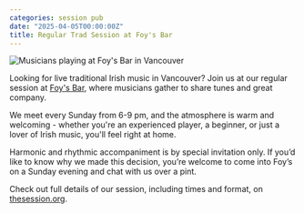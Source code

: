 ```yaml
---
categories: session pub
date: "2025-04-05T00:00:00Z"
title: Regular Trad Session at Foy's Bar
---
```


![Musicians playing at Foy's Bar in Vancouver](/assets/img/IMG-20250105-WA0008.jpg)

Looking for live traditional Irish music in Vancouver? Join us at our regular session at [Foy's Bar](https://maps.app.goo.gl/NbQbxd84LJ1zjsKr7), where musicians gather to share tunes and great company.

We meet every Sunday from 6-9 pm, and the atmosphere is warm and welcoming - whether you're an experienced player, a beginner, or just a lover of Irish music, you'll feel right at home.

Harmonic and rhythmic accompaniment is by special invitation only. If you’d like to know why we made this decision, you’re welcome to come into Foy’s on a Sunday evening and chat with us over a pint.

Check out full details of our session, including times and format, on [thesession.org](https://thesession.org/sessions/9105).
